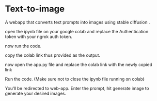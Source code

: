 # Text-to-image
A webapp that converts text prompts into images using stable diffusion .

open the ipynb file on your google colab and replace the Authentication token with your ngrok auth token.

now run the code. 

copy the colab link thus provided as the output. 

now open the app.py file and replace the colab link with the newly copied link

Run the code. (Make sure not to close the ipynb file running on colab)

You'll be redirected to web-app. Enter the prompt, hit generate image to generate your desired images.
